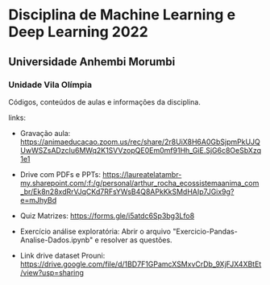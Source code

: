 # Disciplina de Machine Learning e Deep Learning 2022
## Universidade Anhembi Morumbi
### Unidade Vila Olímpia

Códigos, conteúdos de aulas e informações da disciplina.

links:

 - Gravação aula: https://animaeducacao.zoom.us/rec/share/2r8UiX8H6A0GbSjpmPkUJQUwWSZsADzcIu6MWq2K1SVVzopQE0Em0mf91Hh_GiE.SjG6c8OeSbXzq1e1

 - Drive com PDFs e PPTs: https://laureatelatambr-my.sharepoint.com/:f:/g/personal/arthur_rocha_ecossistemaanima_com_br/Ek8n28xdRrVJqCKd7RFsYWsB4Q8APkKkSMdHAIp7JGix9g?e=mJhyBd

 - Quiz Matrizes: https://forms.gle/i5atdc6Sp3bg3Lfo8

 - Exercício análise exploratória: Abrir o arquivo "Exercicio-Pandas-Analise-Dados.ipynb" e resolver as questões.

 - Link drive dataset Prouni: https://drive.google.com/file/d/1BD7F1GPamcXSMxvCrDb_9XjFJX4XBtEt/view?usp=sharing
